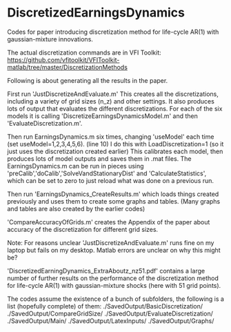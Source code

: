 # DiscretizedEarningsDynamics
Codes for paper introducing discretization method for life-cycle AR(1) with gaussian-mixture innovations.

The actual discretization commands are in VFI Toolkit: https://github.com/vfitoolkit/VFIToolkit-matlab/tree/master/DiscretizationMethods

Following is about generating all the results in the paper.

First run 'JustDiscretizeAndEvaluate.m'
This creates all the discretizations, including a variety of grid sizes (n_z) and other settings.
It also produces lots of output that evaluates the different discretizations.
For each of the six models it is calling 'DiscretizeEarningsDynamicsModel.m' and then 'EvaluateDiscretization.m'.

Then run EarningsDynamics.m six times, changing 'useModel' each time (set useModel=1,2,3,4,5,6). (line 10)
I do this with LoadDiscretization=1 (so it just uses the discretization created earlier)
This calibrates each model, then produces lots of model outputs and saves them in .mat files.
The EarningsDynamics.m can be run in pieces using 'preCalib','doCalib','SolveVandStationaryDist' and 'CalculateStatistics', which can be set to zero to just reload what was done on a previous run.

Then run 'EarningsDynamics_CreateResults.m' which loads things created previously and uses them to create some graphs and tables.
(Many graphs and tables are also created by the earlier codes)

'CompareAccuracyOfGrids.m' creates the Appendix of the paper about accuracy of the discretization for different grid sizes.

Note: For reasons unclear 'JustDiscretizeAndEvaluate.m' runs fine on my laptop but fails on my desktop. Matlab errors are unclear on why this might be?

'DiscretizedEarningDynamics_ExtraAboutz_nz51.pdf' contains a large number of further results on the performance of the discretization method for life-cycle AR(1) with gaussian-mixture shocks (here with 51 grid points).

The codes assume the existence of a bunch of subfolders, the following is a list (hopefully complete) of them:
./SavedOutput/BasicDiscretization/
./SavedOutput/CompareGridSize/
./SavedOutput/EvaluateDiscretization/
./SavedOutput/Main/
./SavedOutput/LatexInputs/
./SavedOutput/Graphs/


